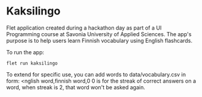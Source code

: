 # Kaksilingo

Flet application created during a hackathon day as part of a UI Programming course at Savonia University of Applied Sciences. The app's purpose is to help users learn Finnish vocabulary using English flashcards.

To run the app:

```
flet run kaksilingo
```

To extend for specific use, you can add words to data/vocabulary.csv in form: <nglish word,finnish word,0
0 is for the streak of correct answers on a word, when streak is 2, that word won't be asked again.
